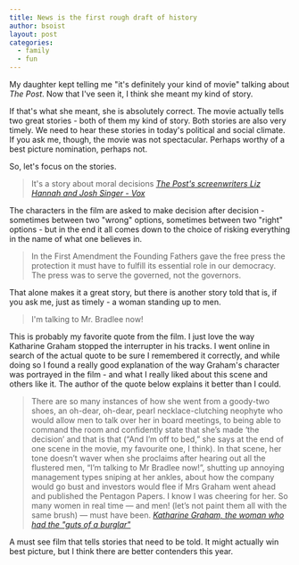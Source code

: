 ```yaml
---
title: News is the first rough draft of history
author: bsoist
layout: post
categories:
  - family
  - fun
---
```

My daughter kept telling me "it's definitely your kind of movie" talking about _The Post_. Now that I've seen it, I think she meant my kind of story.

If that's what she meant, she is absolutely correct. The movie actually tells two great stories - both of them my kind of story. Both stories are also very timely. We need to hear these stories in today's political and social climate. If you ask me, though, the movie was not spectacular. Perhaps worthy of a best picture nomination, perhaps not.

So, let's focus on the stories.

> It's a story about moral decisions <cite><a href="https://www.vox.com/2017/12/19/16771644/post-interview-screenplay-josh-singer-liz-hannah-spielberg">The Post's screenwriters Liz Hannah and Josh Singer - Vox</a></cite>

The characters in the film are asked to make decision after decision - sometimes between two "wrong" options, sometimes between two "right" options - but in the end it all comes down to the choice of risking everything in the name of what one believes in.

> In the First Amendment the Founding Fathers gave the free press the protection it must have to fulfill its essential role in our democracy. The press was to serve the governed, not the governors.

That alone makes it a great story, but there is another story told that is, if you ask me, just as timely - a woman standing up to men.

> I'm talking to Mr. Bradlee now!

This is probably my favorite quote from the film. I just love the way Katharine Graham stopped the interrupter in his tracks. I went online in search of the actual quote to be sure I remembered it correctly, and while doing so I found a really good explanation of the way Graham's character was portrayed in the film - and what I really liked about this scene and others like it. The author of the quote below explains it better than I could.

> There are so many instances of how she went from a goody-two shoes, an oh-dear, oh-dear, pearl necklace-clutching neophyte who would allow men to talk over her in board meetings, to being able to command the room and confidently state that she’s made ‘the decision’ and that is that (“And I’m off to bed,” she says at the end of one scene in the movie, my favourite one, I think). In that scene, her tone doesn’t waver when she proclaims after hearing out all the flustered men, “I’m talking to Mr Bradlee now!”, shutting up annoying management types sniping at her ankles, about how the company would go bust and investors would flee if Mrs Graham went ahead and published the Pentagon Papers. I know I was cheering for her. So many women in real time — and men! (let’s not paint them all with the same brush) — must have been. <cite><a href="https://blogs.khaleejtimes.com/2018/01/26/katherine-graham-the-woman-who-had-the-guts-of-a-burglar/">Katharine Graham, the woman who had the "guts of a burglar"</a></cite>

A must see film that tells stories that need to be told. It might actually win best picture, but I think there are better contenders this year.


